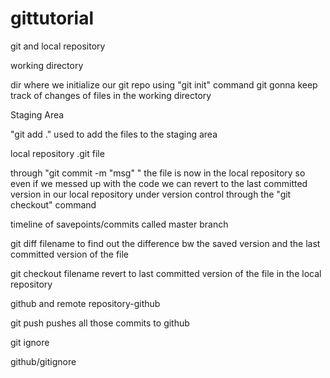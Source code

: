 # gittutorial
git and local repository

working directory

dir where we initialize our git repo using "git init" command
git gonna keep track of changes of files in the working directory

Staging Area

"git add ." used to add the files to the staging area

local repository .git file

through "git commit -m "msg" " the file is now in the local repository
so even if we messed up with the code we can revert to the
last committed version in our local repository
under version control through the "git checkout" command

timeline of savepoints/commits called master branch

git diff filename to find out the difference bw the saved version
and the last committed version of the file

git checkout filename revert to last committed version of the file 
in the local repository

github and remote repository-github

git push pushes all those commits to github

git ignore

github/gitignore
